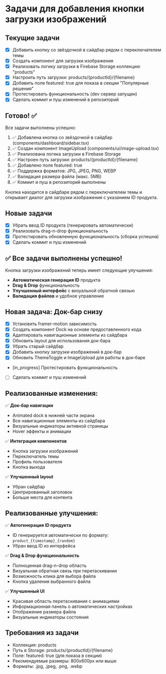 # Задачи для добавления кнопки загрузки изображений

## Текущие задачи

- [x] Добавить кнопку со звёздочкой в сайдбар рядом с переключателем темы
- [x] Создать компонент для загрузки изображения
- [x] Реализовать логику загрузки в Firebase Storage коллекцию "products"
- [x] Настроить путь загрузки: products/{productId}/{filename}
- [x] Добавить поле featured: true для показа в секции "Популярные решения"
- [x] Протестировать функциональность (dev сервер запущен)
- [x] Сделать коммит и пуш изменений в репозиторий

## Готово! ✅

Все задачи выполнены успешно:

1. ✅ Добавлена кнопка со звёздочкой в сайдбар (components/dashboard/sidebar.tsx)
2. ✅ Создан компонент ImageUpload (components/ui/image-upload.tsx)
3. ✅ Реализована логика загрузки в Firebase Storage
4. ✅ Настроен путь загрузки: products/{productId}/{filename}
5. ✅ Добавлено поле featured: true
6. ✅ Поддержка форматов: JPG, JPEG, PNG, WEBP
7. ✅ Валидация размера файла (макс. 5MB)
8. ✅ Коммит и пуш в репозиторий выполнены

Кнопка находится в сайдбаре рядом с переключателем темы и открывает диалог для загрузки изображения с указанием ID продукта.

## Новые задачи

- [x] Убрать ввод ID продукта (генерировать автоматически)
- [x] Реализовать drag-n-drop функциональность
- [x] Протестировать обновленную функциональность (сборка успешна)
- [x] Сделать коммит и пуш изменений

## ✅ Все задачи выполнены успешно!

Кнопка загрузки изображений теперь имеет следующие улучшения:
- **Автоматическая генерация ID** продукта
- **Drag & Drop** функциональность
- **Улучшенный интерфейс** с визуальной обратной связью
- **Валидация файлов** и удобное управление

## Новая задача: Док-бар снизу

- [x] Установить framer-motion зависимость
- [x] Создать компонент Dock на основе предоставленного кода
- [x] Адаптировать навигационные элементы из сайдбара
- [x] Обновить layout для использования док-бара
- [x] Убрать старый сайдбар
- [x] Добавить кнопку загрузки изображений в док-бар
- [x] Обновить ThemeToggle и ImageUpload для работы в док-баре
- [in_progress] Протестировать функциональность
- [ ] Сделать коммит и пуш изменений

## Реализованные изменения:

✅ **Док-бар навигации**
- Animated dock в нижней части экрана
- Все навигационные элементы из сайдбара
- Визуальные индикаторы активной страницы
- Hover эффекты и анимации

✅ **Интеграция компонентов**
- Кнопка загрузки изображений
- Переключатель темы
- Профиль пользователя
- Кнопка выхода

✅ **Улучшенный layout**
- Убран сайдбар
- Центрированный заголовок
- Больше места для контента

## Реализованные улучшения:

✅ **Автогенерация ID продукта**
- ID генерируется автоматически по формату: `product_{timestamp}_{random}`
- Убран ввод ID из интерфейса

✅ **Drag & Drop функциональность**
- Полноценная drag-n-drop область
- Визуальная обратная связь при перетаскивании
- Возможность клика для выбора файла
- Кнопка удаления выбранного файла

✅ **Улучшенный UI**
- Красивая область перетаскивания с анимациями
- Информационная панель о автоматических настройках
- Отображение размера файла
- Визуальные индикаторы состояния

## Требования из задачи

- Коллекция: products
- Путь в Storage: products/{productId}/{filename}
- Поле: featured: true (для показа в секции)
- Рекомендуемые размеры: 800x600px или выше
- Форматы: .jpg, .jpeg, .png, .webp
